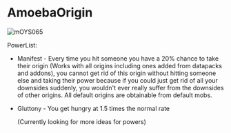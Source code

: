 # AmoebaOrigin
![mOYS065](https://user-images.githubusercontent.com/66085821/139559188-eb49fd20-4297-4171-a897-39dc8490ab65.PNG)

PowerList:
 - Manifest - Every time you hit someone you have a 20% chance to take their origin (Works with all origins including ones added from datapacks and addons),
    you cannot get rid of this origin without hitting someone else and taking their power because if you could just get rid of all your downsides suddenly, 
    you wouldn't ever really suffer from the downsides of other origins. All default origins are obtainable from default mobs.
    
 - Gluttony - You get hungry at 1.5 times the normal rate

    (Currently looking for more ideas for powers)
